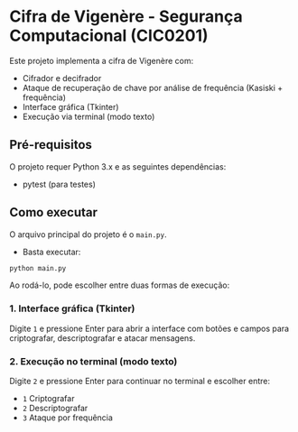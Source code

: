 # Cifra de Vigenère - Segurança Computacional (CIC0201)

Este projeto implementa a cifra de Vigenère com:

- Cifrador e decifrador
- Ataque de recuperação de chave por análise de frequência (Kasiski + frequência)
- Interface gráfica (Tkinter)
- Execução via terminal (modo texto)

## Pré-requisitos

O projeto requer Python 3.x e as seguintes dependências:
- pytest (para testes)

## Como executar

O arquivo principal do projeto é o `main.py`.
- Basta executar:

```bash
python main.py
```

Ao rodá-lo, pode escolher entre duas formas de execução:

### 1. Interface gráfica (Tkinter)
Digite `1` e pressione Enter para abrir a interface com botões e campos para criptografar, descriptografar e atacar mensagens.

### 2. Execução no terminal (modo texto)
Digite `2` e pressione Enter para continuar no terminal e escolher entre:
- `1` Criptografar
- `2` Descriptografar
- `3` Ataque por frequência
